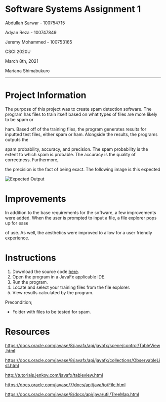 # **Software Systems Assignment 1**
Abdullah Sarwar - 100754715

Adyan Reza - 100747849

Jeremy Mohammed - 100753165

CSCI 2020U

March 8th, 2021

Mariana Shimabukuro

---

**Project Information**
=====================

The purpose of this project was to create spam detection software. The program has files to train itself based on what types of files are more likely to be spam or

ham. Based off of the training files, the program generates results for inputted test files, either spam or ham. Alongside the results, the programs outputs the 

spam probability, accuracy, and precision. The spam probability is the extent to which spam is probable. The accuracy is the quality of correctness. Furthermore,

the precision is the fact of being exact.  The following image is this expected

![Expected Output](https://user-images.githubusercontent.com/59875684/110400556-d172ea00-8045-11eb-9745-0f7490f55e2c.png)

**Improvements**
=====================

In addition to the base requirements for the software, a few improvements were added. When the user is prompted to input a file, a file explorer pops up for ease 

of use. As well, the aesthetics were improved to allow for a user friendly experience.

**Instructions**
=====================

1. Download the source code [here](https://github.com/Abdullahsrwr/assignment1_CSCI2020U).
2. Open the program in a JavaFx applicable IDE.
3. Run the program.
4. Locate and select your training files from the file explorer.
5. View results calculated by the program. 

Precondition;
* Folder with files to be tested for spam.

**Resources**
=====================

https://docs.oracle.com/javase/8/javafx/api/javafx/scene/control/TableView.html

https://docs.oracle.com/javase/8/javafx/api/javafx/collections/ObservableList.html

http://tutorials.jenkov.com/javafx/tableview.html

https://docs.oracle.com/javase/7/docs/api/java/io/File.html

https://docs.oracle.com/javase/8/docs/api/java/util/TreeMap.html
